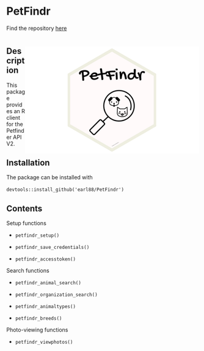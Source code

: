 
PetFindr
========

Find the repository [here](https://github.com/earl88/PetFindr)

<img src='inst/logo v3.png' align="right" height="281" /></a>
=============================================================

Description
-----------

This package provides an R client for the Petfinder API V2.

Installation
------------

The package can be installed with

`devtools::install_github('earl88/PetFindr')`

Contents
--------

Setup functions

-   `petfindr_setup()`

-   `petfindr_save_credentials()`

-   `petfindr_accesstoken()`

Search functions

-   `petfindr_animal_search()`

-   `petfindr_organization_search()`

-   `petfindr_animaltypes()`

-   `petfindr_breeds()`

Photo-viewing functions

-   `petfindr_viewphotos()`

